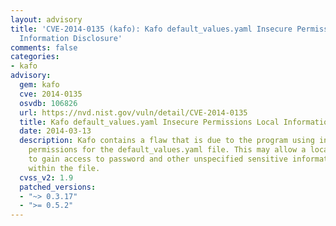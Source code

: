 ```yaml
---
layout: advisory
title: 'CVE-2014-0135 (kafo): Kafo default_values.yaml Insecure Permissions Local
  Information Disclosure'
comments: false
categories:
- kafo
advisory:
  gem: kafo
  cve: 2014-0135
  osvdb: 106826
  url: https://nvd.nist.gov/vuln/detail/CVE-2014-0135
  title: Kafo default_values.yaml Insecure Permissions Local Information Disclosure
  date: 2014-03-13
  description: Kafo contains a flaw that is due to the program using insecure world-readable
    permissions for the default_values.yaml file. This may allow a local attacker
    to gain access to password and other unspecified sensitive information located
    within the file.
  cvss_v2: 1.9
  patched_versions:
  - "~> 0.3.17"
  - ">= 0.5.2"
---
```

